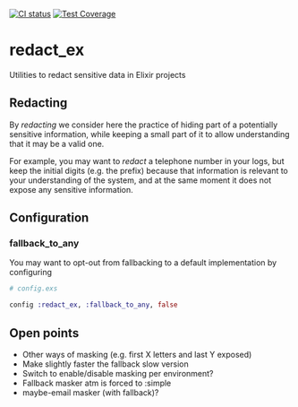 [![CI status](https://drone-1.prima.it/api/badges/primait/redact_ex/status.svg?branch=master)](https://drone-1.prima.it/primait/redact_ex) [![Test Coverage](https://github.com/primait/redact_ex/workflows/Test%20Coverage/badge.svg)](https://github.com/primait/redact_ex/actions?query=workflow%3A%22Test+Coverage%22)

# redact_ex

Utilities to redact sensitive data in Elixir projects

## Redacting

By *redacting* we consider here the practice of hiding part of a potentially sensitive information, while keeping a small part
of it to allow understanding that it may be a valid one.

For example, you may want to *redact* a telephone number in your logs, but keep the initial digits (e.g. the prefix) because that information is relevant
to  your understanding of the system, and at the same moment it does not expose any sensitive information.

## Configuration

### fallback_to_any

You may want to opt-out from fallbacking to a default implementation by configuring

``` elixir
# config.exs

config :redact_ex, :fallback_to_any, false
```

## Open points

   * Other ways of masking (e.g. first X letters and last Y exposed)
   * Make slightly faster the fallback slow version
   * Switch to enable/disable masking per environment?
   * Fallback masker atm is forced to :simple
   * maybe-email masker (with fallback)?
